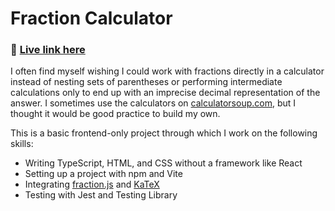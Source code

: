 # Fraction Calculator

### 🔗 [Live link here](https://noahkawaguchi.github.io/fraction-calculator/)

I often find myself wishing I could work with fractions directly in a calculator instead of nesting sets of parentheses or performing intermediate calculations only to end up with an imprecise decimal representation of the answer. I sometimes use the calculators on [calculatorsoup.com](https://www.calculatorsoup.com/), but I thought it would be good practice to build my own. 

This is a basic frontend-only project through which I work on the following skills:

- Writing TypeScript, HTML, and CSS without a framework like React
- Setting up a project with npm and Vite
- Integrating [fraction.js](https://github.com/rawify/Fraction.js) and [KaTeX](https://github.com/KaTeX/KaTeX)
- Testing with Jest and Testing Library
